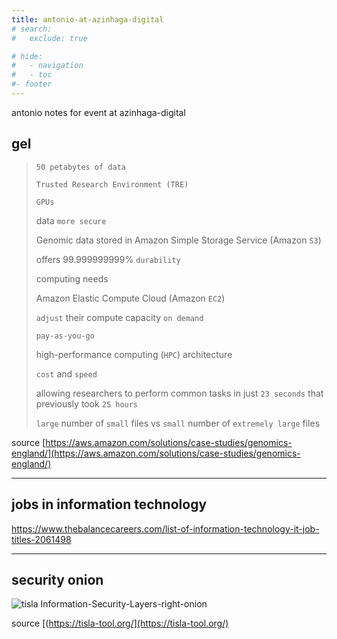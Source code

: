 ```yaml
---
title: antonio-at-azinhaga-digital
# search:
#   exclude: true

# hide:
#   - navigation
#   - toc
#- footer
---
```


antonio notes for event at azinhaga-digital

## gel

> `50 petabytes of data`
>
> `Trusted Research Environment (TRE)`
>  
> `GPUs`
>
> data `more secure`
>
> Genomic data stored in Amazon Simple Storage Service (Amazon `S3`)
>
> offers 99.999999999% `durability`
>
> computing needs
>
> Amazon Elastic Compute Cloud (Amazon `EC2`)  
>
> `adjust` their compute capacity `on demand`
>
> `pay-as-you-go`
>
> high-performance computing (`HPC`) architecture
>
> `cost` and `speed`
>
> allowing researchers to perform common tasks in just `23 seconds` that previously took `25 hours`
>
> `large` number of `small` files vs `small` number of `extremely large` files

source [https://aws.amazon.com/solutions/case-studies/genomics-england/](https://aws.amazon.com/solutions/case-studies/genomics-england/)

---

## jobs in information technology

<https://www.thebalancecareers.com/list-of-information-technology-it-job-titles-2061498>

---

## security onion

![tisla Information-Security-Layers-right-onion](https://tisla-tool.org/wp-content/uploads/2020/05/Information-Security-Layers-right-onion-Whiteback-1.png)

source [(https://tisla-tool.org/](https://tisla-tool.org/)
